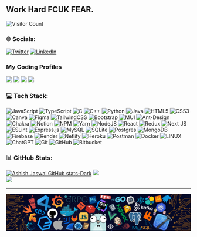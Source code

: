 <h2>Work Hard FCUK FEAR.</h2>

<p align="start">
  <img src="https://profile-counter.glitch.me/{ashishjaswal2002}/count.svg" alt="Visitor Count" width="180" height="24" />
</p>

### 🌐 Socials:
[![Twitter](https://img.shields.io/badge/Twitter-%231877F2.svg?logo=twitter&logoColor=white)](https://twitter.com/Ashishjas2002)  [![LinkedIn](https://img.shields.io/badge/LinkedIn-%230077B5.svg?logo=linkedin&logoColor=white)](https://www.linkedin.com/in/ashish-jaswal-288b1a20a/) 


### My Coding Profiles
[<img src="https://img.shields.io/badge/Codeforces-445f9d?style=for-the-badge&logo=Codeforces&logoColor=white" />](https://codeforces.com/profile/jaswalashish131)
[<img src="https://img.shields.io/badge/CodeChef-%23964B00.svg?style=for-the-badge&logo=CodeChef&logoColor=white" />](https://www.codechef.com/users/jaswalashish13)
[<img src="https://img.shields.io/badge/-LeetCode-FFA116?style=for-the-badge&logo=LeetCode&logoColor=black" />](https://leetcode.com/ashish2002/)
[<img src="https://img.shields.io/badge/GeeksforGeeks-298D46?style=for-the-badge&logo=geeksforgeeks&logoColor=white" />](https://auth.geeksforgeeks.org/user/jaswalashish131)


### 💻 Tech Stack:
![JavaScript](https://img.shields.io/badge/javascript-%23323330.svg?style=flat&logo=javascript&logoColor=%23F7DF1E) 
![TypeScript](https://img.shields.io/badge/typescript-%23007ACC.svg?style=flat&logo=typescript&logoColor=white) 
![C](https://img.shields.io/badge/c-%2300599C.svg?style=flat&logo=c&logoColor=white) 
![C++](https://img.shields.io/badge/c++-%2300599C.svg?style=flat&logo=c%2B%2B&logoColor=white) 
![Python](https://img.shields.io/badge/python-3670A0?style=flat&logo=python&logoColor=ffdd54) 
![Java](https://img.shields.io/badge/java-%23ED8B00.svg?style=flat&logo=java&logoColor=white) 
![HTML5](https://img.shields.io/badge/html5-%23E34F26.svg?style=flat&logo=html5&logoColor=white)
![CSS3](https://img.shields.io/badge/css3-%231572B6.svg?style=flat&logo=css3&logoColor=white)
![Canva](https://img.shields.io/badge/Canva-%2300C4CC.svg?style=flat&logo=Canva&logoColor=white)
![Figma](https://img.shields.io/badge/figma-%23F24E1E.svg?style=flat&logo=figma&logoColor=white)
![TailwindCSS](https://img.shields.io/badge/tailwindcss-%2338B2AC.svg?style=flat&logo=tailwind-css&logoColor=white)
![Bootstrap](https://img.shields.io/badge/bootstrap-%23563D7C.svg?style=flat&logo=bootstrap&logoColor=white) 
![MUI](https://img.shields.io/badge/MUI-%230081CB.svg?style=flat&logo=material-ui&logoColor=white)
![Ant-Design](https://img.shields.io/badge/-AntDesign-%230170FE?style=flat&logo=ant-design&logoColor=white) 
![Chakra](https://img.shields.io/badge/chakra-%234ED1C5.svg?style=flat&logo=chakraui&logoColor=white) 
![Notion](https://img.shields.io/badge/Notion-%23000000.svg?style=flat&logo=notion&logoColor=white)
![NPM](https://img.shields.io/badge/NPM-%23000000.svg?style=flat&logo=npm&logoColor=white)
![Yarn](https://img.shields.io/badge/yarn-%232C8EBB.svg?style=flat&logo=yarn&logoColor=white)
![NodeJS](https://img.shields.io/badge/node.js-6DA55F?style=flat&logo=node.js&logoColor=white)
![React](https://img.shields.io/badge/react-%2320232a.svg?style=flat&logo=react&logoColor=%2361DAFB) 
![Redux](https://img.shields.io/badge/redux-%23593d88.svg?style=flat&logo=redux&logoColor=white)
![Next JS](https://img.shields.io/badge/Next-black?style=flat&logo=next.js&logoColor=white)
![ESLint](https://img.shields.io/badge/ESLint-4B3263?style=flat&logo=eslint&logoColor=white)
![Express.js](https://img.shields.io/badge/express.js-%23404d59.svg?style=flat&logo=express&logoColor=%2361DAFB) 
![MySQL](https://img.shields.io/badge/mysql-%2300f.svg?style=flat&logo=mysql&logoColor=white) 
![SQLite](https://img.shields.io/badge/sqlite-%2307405e.svg?style=flat&logo=sqlite&logoColor=white) 
![Postgres](https://img.shields.io/badge/postgres-%23316192.svg?style=flat&logo=postgresql&logoColor=white)
![MongoDB](https://img.shields.io/badge/MongoDB-%234ea94b.svg?style=flat&logo=mongodb&logoColor=white)
![Firebase](https://img.shields.io/badge/firebase-%23039BE5.svg?style=flat&logo=firebase)
![Render](https://img.shields.io/badge/Render-%46E3B7.svg?style=flat&logo=render&logoColor=white)
![Netlify](https://img.shields.io/badge/netlify-%23000000.svg?style=flat&logo=netlify&logoColor=#00C7B7)
![Heroku](https://img.shields.io/badge/heroku-%23430098.svg?style=flat&logo=heroku&logoColor=white)
![Postman](https://img.shields.io/badge/Postman-FF6C37?style=flat&logo=postman&logoColor=white)
![Docker](https://img.shields.io/badge/docker-%230db7ed.svg?style=flat&logo=docker&logoColor=white) 
![LINUX](https://img.shields.io/badge/Linux-FCC624?style=flat&logo=linux&logoColor=black)
![ChatGPT](https://img.shields.io/badge/chatGPT-74aa9c?style=flat&logo=openai&logoColor=white)
![Git](https://img.shields.io/badge/git-%23F05033.svg?style=flat&logo=git&logoColor=white)
![GitHub](https://img.shields.io/badge/github-%23121011.svg?style=flat&logo=github&logoColor=white)
![Bitbucket](https://img.shields.io/badge/bitbucket-%230047B3.svg?style=flat&logo=bitbucket&logoColor=white)
 

### 📊 GitHub Stats:
[![Ashish Jaswal GitHub stats-Dark](https://github-readme-stats.vercel.app/api?username=ashishjaswal2002&theme=dark&count_private=true&show_icons=true)](https://github.com/ashishjaswal2002/github-readme-stats#gh-dark-mode-only)
![](https://github-readme-streak-stats.herokuapp.com/?user=ashishjaswal2002&theme=dark)<br/>
![](https://github-readme-stats.vercel.app/api/top-langs/?username=ashishjaswal2002&count_private=true&show_icons=true&theme=dark)



---

<img src="https://github.com/Nitesh-Singh-5/Nitesh-Singh-5/blob/main/icons/header_.png" />
